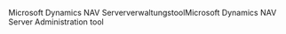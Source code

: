 <span data-ttu-id="62547-101">Microsoft Dynamics NAV Serververwaltungstool</span><span class="sxs-lookup"><span data-stu-id="62547-101">Microsoft Dynamics NAV Server Administration tool</span></span>